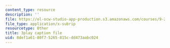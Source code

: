 ```yaml
---
content_type: resource
description: ''
file: https://ol-ocw-studio-app-production.s3.amazonaws.com/courses/9-20-animal-behavior-fall-2013/8def1a6180f75265815cdd473aabc024_472236.vtt
file_type: application/x-subrip
resourcetype: Other
title: 3play caption file
uid: 8def1a61-80f7-5265-815c-dd473aabc024
---
```

